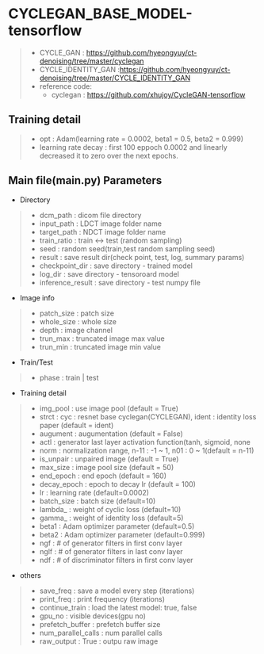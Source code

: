 # CYCLEGAN_BASE_MODEL-tensorflow
>	* CYCLE_GAN : https://github.com/hyeongyuy/ct-denoising/tree/master/cyclegan
>	* CYCLE_IDENTITY_GAN :https://github.com/hyeongyuy/ct-denoising/tree/master/CYCLE_IDENTITY_GAN
>	* reference code:  
>     * cyclegan : https://github.com/xhujoy/CycleGAN-tensorflow

## Training detail  
> * opt : Adam(learning rate = 0.0002, beta1 = 0.5, beta2 = 0.999)
> * learning rate decay : first 100 eppoch 0.0002 and linearly decreased it to zero over the next epochs.


## Main file(main.py) Parameters
* Directory
> * dcm_path : dicom file directory
> * input_path : LDCT image folder name
> * target_path : NDCT image folder name
> * train_ratio : train <-> test (random sampling)
> * seed : random seed(train,test random sampling seed)
> * result : save result dir(check point, test, log, summary params)
> * checkpoint_dir : save directory - trained model
> * log_dir : save directory - tensoroard model
> * inference_result : save directory - test numpy file
* Image info
> * patch_size : patch size 
> * whole_size : whole size
> * depth : image channel
> * trun_max : truncated image max value
> * trun_min : truncated image min value
* Train/Test
> * phase : train | test
* Training detail
> * img_pool : use image pool (default = True)
> * strct : cyc : resnet base cyclegan(CYCLEGAN), ident : identity loss paper (default = ident)
> * augument : augumentation (default = False)
> * actl : generator last layer activation function(tanh, sigmoid, none
> * norm : normalization range, n-11 : -1 ~ 1, n01 : 0 ~ 1(default = n-11)
> * is_unpair : unpaired image (default = True)
> * max_size : image pool size (default = 50)
> * end_epoch : end epoch (default = 160)
> * decay_epoch : epoch to decay lr (default = 100)
> * lr : learning rate (default=0.0002)
> * batch_size : batch size (default=10)
> * lambda_ : weight of cyclic loss (default=10)
> * gamma_ : weight of identity loss (default=5)
> * beta1 : Adam optimizer parameter (default=0.5)
> * beta2 : Adam optimizer parameter (default=0.999)
> * ngf : # of generator filters in first conv layer
> * nglf : # of generator filters in last conv layer
> * ndf : # of discriminator filters in first conv layer

* others
> * save_freq : save a model every step (iterations)
> * print_freq : print frequency (iterations)
> * continue_train : load the latest model: true, false
> * gpu_no : visible devices(gpu no)
> * prefetch_buffer : prefetch buffer size 
> * num_parallel_calls : num parallel calls
> * raw_output : True : outpu raw image
